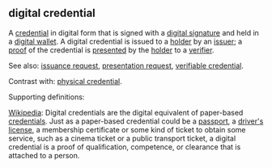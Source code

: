 ## digital credential

<p class="c8"><span class="c20 c9">A </span><span class="c2 c26 c9"><a class="c3" href="#h.kcj6iw2vib1v">credential</a></span><span class="c20 c9">&nbsp;in digital form that is signed with a </span><span class="c2 c26 c9"><a class="c3" href="#h.s93np0i5rcne">digital signature</a></span><span class="c20 c9">&nbsp;and held in a </span><span class="c2 c26 c9"><a class="c3" href="#h.sxnvf3f5v156">digital wallet</a></span><span class="c20 c9">. A digital credential is issued to a </span><span class="c2 c26 c9"><a class="c3" href="#h.64mptmm24w7u">holder</a></span><span class="c20 c9">&nbsp;by an </span><span class="c2 c26 c9"><a class="c3" href="#h.xyrplzbvtffq">issuer</a></span><span class="c9 c20">; a </span><span class="c2 c26 c9"><a class="c3" href="#h.r2qw6757lopw">proof</a></span><span class="c20 c9">&nbsp;of the credential is </span><span class="c2 c26 c9"><a class="c3" href="#h.h5d1xfsxbbr0">presented</a></span><span class="c20 c9">&nbsp;by the </span><span class="c2 c26 c9"><a class="c3" href="#h.64mptmm24w7u">holder</a></span><span class="c20 c9">&nbsp;to a </span><span class="c2 c26 c9"><a class="c3" href="#h.xfewd7t01hu0">verifier</a></span><span class="c13 c9">.</span></p><p class="c8"><span>See also: </span><span class="c2"><a class="c3" href="#h.tt253lgfp4hz">issuance request</a></span><span>, </span><span class="c2"><a class="c3" href="#h.onnn49cjzreh">presentation request</a></span><span>, </span><span class="c2"><a class="c3" href="#h.co5algna3zkh">verifiable credential</a></span><span class="c0">.</span></p><p class="c8"><span>Contrast with: </span><span class="c2"><a class="c3" href="#h.xnlz1vfx60mn">physical credential</a></span><span class="c0">.</span></p><p class="c8"><span class="c0">Supporting definitions:</span></p><p class="c8"><span class="c2"><a class="c3" href="https://www.google.com/url?q=https://en.wikipedia.org/wiki/Digital_credential&amp;sa=D&amp;source=editors&amp;ust=1706779842606665&amp;usg=AOvVaw2FmSb-S409MDWdFdIQSmpt">Wikipedia</a></span><span>: </span><span class="c20 c9">Digital credentials</span><span class="c20 c9">&nbsp;are the digital equivalent of paper-based </span><span class="c12 c26 c9 c30"><a class="c3" href="https://www.google.com/url?q=https://en.wikipedia.org/wiki/Credentials&amp;sa=D&amp;source=editors&amp;ust=1706779842607091&amp;usg=AOvVaw1KNRLCShXRxICg5qPeyrH3">credentials</a></span><span class="c20 c9">. Just as a paper-based credential could be a </span><span class="c12 c26 c9 c30"><a class="c3" href="https://www.google.com/url?q=https://en.wikipedia.org/wiki/Passport&amp;sa=D&amp;source=editors&amp;ust=1706779842607301&amp;usg=AOvVaw1PxpWNKe-DQ4OB_ICoXhNL">passport</a></span><span class="c20 c9">, a </span><span class="c12 c26 c9 c30"><a class="c3" href="https://www.google.com/url?q=https://en.wikipedia.org/wiki/Driver%2527s_license&amp;sa=D&amp;source=editors&amp;ust=1706779842607497&amp;usg=AOvVaw1UpZqoJWGE13GbEgUOOygD">driver's license</a></span><span class="c13 c9">, a membership certificate or some kind of ticket to obtain some service, such as a cinema ticket or a public transport ticket, a digital credential is a proof of qualification, competence, or clearance that is attached to a person.</span></p>

